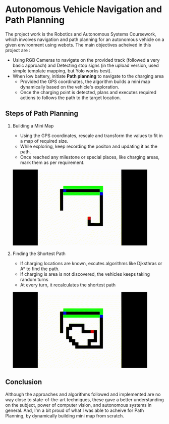 # Autonomous Vehicle Navigation and Path Planning

The project work is the Robotics and Autonomous Systems Coursework, which involves navigation and path planning for an autonomous vehicle on a given environment using webots. The main objectives acheived in this project are : 
- Using RGB Cameras to navigate on the provided track (followed a very basic approach) and Detecting stop signs (in the upload version, used simple template mapping, but Yolo works best).
- When low battery, initiate <b>Path planning</b> to navigate to the charging area
   - Provided the GPS coordinates, the algorithm builds a mini map dynamically based on the vehicle's exploration.
   - Once the charging point is detected, plans and executes required actions to follows the path to the target location.

## Steps of Path Planning

1. Building a Mini Map
   - Using the GPS coordinates, rescale and transform the values to fit in a map of required size.
   - While exploring, keep recording the positon and updating it as the path.
   - Once reached any milestone or special places, like charging areas, mark them as per requirement.

   ![Alt text](Exploration%20-%20Building%20Mini%20Map.gif)


2. Finding the Shortest Path
   - If charging locations are known, excutes algorithms like Djksthras or A* to find the path.
   - If charging is area is not discovered, the vehicles keeps taking random turns
   - At every turn, it recalculates the shortest path

   ![Alt text](Path%20Planning.gif)





## Conclusion
Although the approaches and algorithms followed and implemented are no way close to state-of-the-art techniques, these gave a better understanding on the subject, power of computer vision, and autonomous systems in general. And, I'm a bit proud of what I was able to acheive for Path Planning, by dynamically building mini map from scratch.